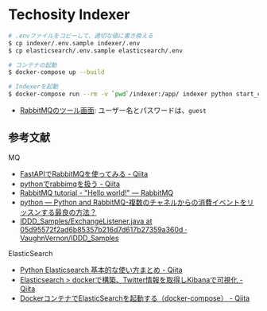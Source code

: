 # Techosity Indexer

```bash
# .envファイルをコピーして、適切な値に書き換える
$ cp indexer/.env.sample indexer/.env
$ cp elasticsearch/.env.sample elasticsearch/.env

# コンテナの起動
$ docker-compose up --build

# Indexerを起動
$ docker-compose run --rm -v `pwd`/indexer:/app/ indexer python start_consuming.py
```

 - [RabbitMQのツール画面](http://localhost:15672/): ユーザー名とパスワードは、`guest`

## 参考文献

MQ

 - [FastAPIでRabbitMQを使ってみる - Qiita](https://qiita.com/satto_sann/items/ca3647662843e65530c7)
 - [pythonでrabbimqを扱う - Qiita](https://qiita.com/mink0212/items/8d692e17b34793655c66)
 - [RabbitMQ tutorial - "Hello world!" 
 — RabbitMQ](https://www.rabbitmq.com/tutorials/tutorial-one-python.html)
 - [python — Python and RabbitMQ-複数のチャネルからの消費イベントをリッスンする最良の方法？](https://www.it-mure.jp.net/ja/python/python-and-rabbitmq%E8%A4%87%E6%95%B0%E3%81%AE%E3%83%81%E3%83%A3%E3%83%8D%E3%83%AB%E3%81%8B%E3%82%89%E3%81%AE%E6%B6%88%E8%B2%BB%E3%82%A4%E3%83%99%E3%83%B3%E3%83%88%E3%82%92%E3%83%AA%E3%83%83%E3%82%B9%E3%83%B3%E3%81%99%E3%82%8B%E6%9C%80%E8%89%AF%E3%81%AE%E6%96%B9%E6%B3%95%EF%BC%9F/1051158256/)
 - [IDDD_Samples/ExchangeListener.java at 05d95572f2ad6b85357b216d7d617b27359a360d · VaughnVernon/IDDD_Samples](https://github.com/VaughnVernon/IDDD_Samples/blob/05d95572f2ad6b85357b216d7d617b27359a360d/iddd_common/src/main/java/com/saasovation/common/port/adapter/messaging/rabbitmq/ExchangeListener.java)

ElasticSearch

 - [Python Elasticsearch 基本的な使い方まとめ - Qiita](https://qiita.com/satto_sann/items/8a63761bbfd6542bb9a2)
 - [Elasticsearch > dockerで構築、Twitter情報を取得しKibanaで可視化 - Qiita](https://qiita.com/sugasaki/items/cbacfec3f488e907ded0)
 - [DockerコンテナでElasticSearchを起動する（docker-compose） - Qiita](https://qiita.com/hiroky_814/items/7a8ddddd472d47f6435b)